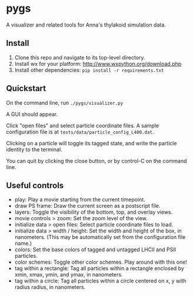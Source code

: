 pygs
====

A visualizer and related tools for Anna's thylakoid simulation data.


Install
-----

1. Clone this repo and navigate to its top-level directory.
2. Install wx for your platform: http://www.wxpython.org/download.php
3. Install other dependencies: `pip install -r requirements.txt`


Quickstart
----

On the command line, run `./pygs/visualizer.py`

A GUI should appear.

Click "open files" and select particle coordinate files.
A sample configuration file is at `tests/data/particle_config_L400.dat`.

Clicking on a particle will toggle its tagged state, and write the particle identity to the terminal.

You can quit by clicking the close button, or by control-C on the command line.

Useful controls
------

* play: Play a movie starting from the current timepoint.
* draw PS frame: Draw the current screen as a postscript file.
* layers: Toggle the visibility of the bottom, top, and overlay views.
* movie controls > zoom: Set the zoom level of the view.
* initialize data > open files: Select particle coordinate files to load.
* initialize data > width / height: Set the width and height of the box, in nanometers. (This may be automatically set from the configuration file name.)
* colors: Set the base colors of tagged and untagged LHCII and PSII particles.
* color schemes: Toggle other color schemes. Play around with this one!
* tag within a rectangle: Tag all particles within a rectangle enclosed by xmin, xmax, ymin, and ymax, in nanometers.
* tag within a circle: Tag all particles within a circle centered on x, y with radius radius, in nanometers.
